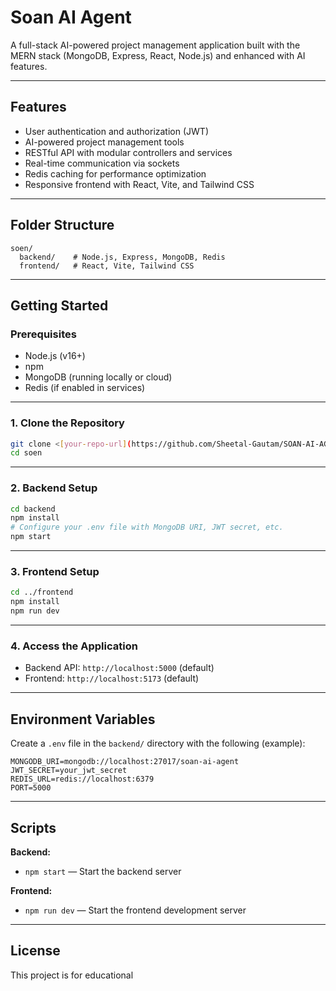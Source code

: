 # Soan AI Agent

A full-stack AI-powered project management application built with the MERN stack (MongoDB, Express, React, Node.js) and enhanced with AI features.

---

## Features

- User authentication and authorization (JWT)
- AI-powered project management tools
- RESTful API with modular controllers and services
- Real-time communication via sockets
- Redis caching for performance optimization
- Responsive frontend with React, Vite, and Tailwind CSS

---

## Folder Structure

```
soen/
  backend/    # Node.js, Express, MongoDB, Redis
  frontend/   # React, Vite, Tailwind CSS
```

---

## Getting Started

### Prerequisites

- Node.js (v16+)
- npm
- MongoDB (running locally or cloud)
- Redis (if enabled in services)

---

### 1. Clone the Repository

```bash
git clone <[your-repo-url](https://github.com/Sheetal-Gautam/SOAN-AI-AGENT/>
cd soen
```

---

### 2. Backend Setup

```bash
cd backend
npm install
# Configure your .env file with MongoDB URI, JWT secret, etc.
npm start
```

---

### 3. Frontend Setup

```bash
cd ../frontend
npm install
npm run dev
```

---

### 4. Access the Application

- Backend API: `http://localhost:5000` (default)
- Frontend: `http://localhost:5173` (default)

---

## Environment Variables

Create a `.env` file in the `backend/` directory with the following (example):

```
MONGODB_URI=mongodb://localhost:27017/soan-ai-agent
JWT_SECRET=your_jwt_secret
REDIS_URL=redis://localhost:6379
PORT=5000
```

---

## Scripts

**Backend:**
- `npm start` — Start the backend server

**Frontend:**
- `npm run dev` — Start the frontend development server

---

## License

This project is for educational
